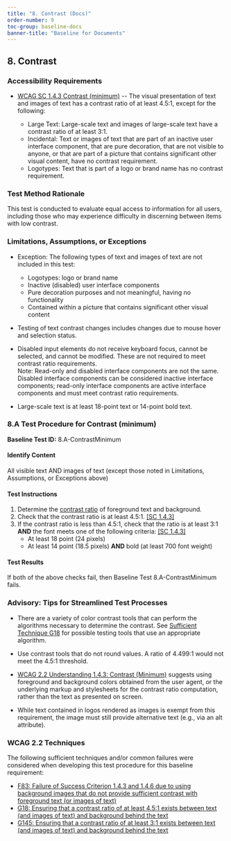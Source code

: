```yaml
---
title: "8. Contrast (Docs)"
order-number: 9
toc-group: baseline-docs
banner-title: "Baseline for Documents"
---
```


## 8. Contrast

### Accessibility Requirements

-   [WCAG SC 1.4.3 Contrast (minimum)](https://www.w3.org/WAI/WCAG22/Understanding/contrast-minimum) -- The visual presentation of text and images of text has a contrast ratio of at least 4.5:1, except for the following:

    -   Large Text: Large-scale text and images of large-scale text have a contrast ratio of at least 3:1.
    -   Incidental: Text or images of text that are part of an inactive user interface component, that are pure decoration, that are not visible to anyone, or that are part of a picture that contains significant other visual content, have no contrast requirement.
    -   Logotypes: Text that is part of a logo or brand name has no contrast requirement.

### Test Method Rationale

This test is conducted to evaluate equal access to information for all users, including those who may experience difficulty in discerning between items with low contrast.

### Limitations, Assumptions, or Exceptions

-   Exception: The following types of text and images of text are not included in this test:
    - Logotypes: logo or brand name
    - Inactive (disabled) user interface components
    - Pure decoration purposes and not meaningful, having no functionality
    - Contained within a picture that contains significant other visual content

-   Testing of text contrast changes includes changes due to mouse hover and selection status.

-   Disabled input elements do not receive keyboard focus, cannot be selected, and cannot be modified. These are not required to meet contrast ratio requirements.  
    Note: Read-only and disabled interface components are not the same. Disabled interface components can be considered inactive interface components; read-only interface components are active interface components and must meet contrast ratio requirements.
-   Large-scale text is at least 18-point text or 14-point bold text.

### 8.A Test Procedure for Contrast (minimum)

**Baseline Test ID:** 8.A-ContrastMinimum

#### Identify Content

<p id="d8aIC">All visible text AND images of text (except those noted in Limitations, Assumptions, or Exceptions above)</p>

#### Test Instructions
<ol id="d8aTI">
    <li id="d8aTI-1">Determine the <a href="https://www.w3.org/TR/WCAG22/#dfn-contrast-ratio" target="_blank" rel="noopener">contrast ratio</a> of foreground text and background.</li>
    <li id="d8aTI-2">Check that the contrast ratio is at least 4.5:1. <a href="http://www.w3.org/TR/UNDERSTANDING-WCAG20/visual-audio-contrast-contrast.html" target="_blank" rel="noopener">[SC 1.4.3]</a></li>
    <li id="d8aTI-3">If the contrast ratio is less than 4.5:1, check that the ratio is at least 3:1 <strong>AND</strong> the font meets one of the following criteria: <a href="http://www.w3.org/TR/UNDERSTANDING-WCAG20/visual-audio-contrast-contrast.html" target="_blank" rel="noopener">[SC 1.4.3]</a>
        <ul>
            <li>At least 18 point (24 pixels)</li>
            <li>At least 14 point (18.5 pixels) <strong>AND</strong> bold (at least 700 font weight)</li>
        </ul>
    </li>
</ol>

#### Test Results

<p id="d8aTR">If both of the above checks fail, then Baseline Test 8.A-ContrastMinimum fails.</p>

### Advisory: Tips for Streamlined Test Processes

-   There are a variety of color contrast tools that can perform the algorithms necessary to determine the contrast. See [Sufficient Technique G18](https://www.w3.org/WAI/WCAG22/Techniques/general/G18) for possible testing tools that use an appropriate algorithm.

-   Use contrast tools that do not round values. A ratio of 4.499:1 would not meet the 4.5:1 threshold.

-   [WCAG 2.2 Understanding 1.4.3: Contrast (Minimum)](https://www.w3.org/WAI/WCAG22/Understanding/contrast-minimum) suggests using foreground and background colors obtained from the user agent, or the underlying markup and stylesheets for the contrast ratio computation, rather than the text as presented on screen.

-   While text contained in logos rendered as images is exempt from this requirement, the image must still provide alternative text (e.g., via an alt attribute).

### WCAG 2.2 Techniques

The following sufficient techniques and/or common failures were considered when developing this test procedure for this baseline requirement:

-   [F83: Failure of Success Criterion 1.4.3 and 1.4.6 due to using background images that do not provide sufficient contrast with foreground text (or images of text)](https://www.w3.org/WAI/WCAG21/Techniques/failures/F83.html)
-   [G18: Ensuring that a contrast ratio of at least 4.5:1 exists between text (and images of text) and background behind the text](https://www.w3.org/WAI/WCAG22/Techniques/general/G18)
-   [G145: Ensuring that a contrast ratio of at least 3:1 exists between text (and images of text) and background behind the text](https://www.w3.org/WAI/WCAG22/Techniques/general/G145)
